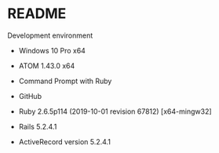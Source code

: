 # README

Development environment

* Windows 10 Pro x64

* ATOM 1.43.0 x64

* Command Prompt with Ruby

* GitHub

* Ruby 2.6.5p114 (2019-10-01 revision 67812) [x64-mingw32]

* Rails 5.2.4.1

* ActiveRecord version 5.2.4.1
